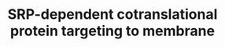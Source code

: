 ---
annotations:
- id: PW:0001587
  parent: regulatory pathway
  type: Pathway Ontology
  value: mRNA nuclear export pathway
authors:
- ReactomeTeam
- Anwesha
- Fehrhart
description: The process for translation of a protein destined for the endoplasmic
  reticulum (ER) branches from the canonical cytoslic translation process at the point
  when a nascent polypeptide containing a hydrophobic signal sequence is exposed on
  the surface of the cytosolic ribosome:mRNA:peptide complex. The signal sequence
  mediates the interaction of this complex with a cytosolic signal recognition particle
  (SRP) to form a complex which in turn docks with an SRP receptor complex on the
  ER membrane. There the ribosome complex is transferred from the SRP complex to a
  translocon complex embedded in the ER membrane and reoriented so that the nascent
  polypeptide protrudes through a pore in the translocon into the ER lumen. Translation,
  which had been halted by SRP binding, now resumes, the signal peptide is cleaved
  from the polypeptide, and elongation proceeds, with the growing polypeptide oriented
  into the ER lumen.  View original pathway at [http://www.reactome.org/PathwayBrowser/#DIAGRAM=1799339
  Reactome].
last-edited: 2021-01-25
organisms:
- Homo sapiens
redirect_from:
- /index.php/Pathway:WP2737
- /instance/WP2737
revision: null
schema-jsonld:
- '@context': https://schema.org/
  '@id': https://wikipathways.github.io/pathways/WP2737.html
  '@type': Dataset
  creator:
    '@type': Organization
    name: WikiPathways
  description: The process for translation of a protein destined for the endoplasmic
    reticulum (ER) branches from the canonical cytoslic translation process at the
    point when a nascent polypeptide containing a hydrophobic signal sequence is exposed
    on the surface of the cytosolic ribosome:mRNA:peptide complex. The signal sequence
    mediates the interaction of this complex with a cytosolic signal recognition particle
    (SRP) to form a complex which in turn docks with an SRP receptor complex on the
    ER membrane. There the ribosome complex is transferred from the SRP complex to
    a translocon complex embedded in the ER membrane and reoriented so that the nascent
    polypeptide protrudes through a pore in the translocon into the ER lumen. Translation,
    which had been halted by SRP binding, now resumes, the signal peptide is cleaved
    from the polypeptide, and elongation proceeds, with the growing polypeptide oriented
    into the ER lumen.  View original pathway at [http://www.reactome.org/PathwayBrowser/#DIAGRAM=1799339
    Reactome].
  keywords:
  - '18S rRNA '
  - '28S rRNA '
  - '5.8S rRNA '
  - '5S rRNA '
  - '7SL RNA (ENST00000410687) '
  - '7SL RNA (ENST00000410707) '
  - 80S ribosome
  - 'DDOST '
  - 'FAU '
  - Particle
  - 'RPL10 '
  - 'RPL10A '
  - 'RPL10L '
  - 'RPL11 '
  - 'RPL12 '
  - 'RPL13 '
  - 'RPL13A '
  - 'RPL14 '
  - 'RPL15 '
  - 'RPL17 '
  - 'RPL18 '
  - 'RPL18A '
  - 'RPL19 '
  - 'RPL21 '
  - 'RPL22 '
  - 'RPL22L1 '
  - 'RPL23 '
  - 'RPL23A '
  - 'RPL24 '
  - 'RPL26 '
  - 'RPL26L1 '
  - 'RPL27 '
  - 'RPL27A '
  - 'RPL28 '
  - 'RPL29 '
  - 'RPL3 '
  - 'RPL30 '
  - 'RPL31 '
  - 'RPL32 '
  - 'RPL34 '
  - 'RPL35 '
  - 'RPL35A '
  - 'RPL36 '
  - 'RPL36A '
  - 'RPL36AL '
  - 'RPL37 '
  - 'RPL37A '
  - 'RPL38 '
  - 'RPL39 '
  - 'RPL39L '
  - 'RPL3L '
  - 'RPL4 '
  - 'RPL40 '
  - 'RPL41 '
  - 'RPL5 '
  - 'RPL6 '
  - 'RPL7 '
  - 'RPL7A '
  - 'RPL8 '
  - 'RPL9 '
  - 'RPLP0 '
  - 'RPLP1 '
  - 'RPLP2 '
  - 'RPN1 '
  - 'RPN2 '
  - 'RPS10 '
  - 'RPS11 '
  - 'RPS12 '
  - 'RPS13 '
  - 'RPS14 '
  - 'RPS15 '
  - 'RPS15A '
  - 'RPS16 '
  - 'RPS17 '
  - 'RPS18 '
  - 'RPS19 '
  - 'RPS2 '
  - 'RPS20 '
  - 'RPS21 '
  - 'RPS23 '
  - 'RPS24 '
  - 'RPS25 '
  - 'RPS26 '
  - 'RPS27 '
  - 'RPS27A(77-156) '
  - 'RPS27L '
  - 'RPS28 '
  - 'RPS29 '
  - 'RPS3 '
  - 'RPS3A '
  - 'RPS4X '
  - 'RPS4Y1 '
  - 'RPS4Y2 '
  - 'RPS5 '
  - 'RPS6 '
  - 'RPS7 '
  - 'RPS8 '
  - 'RPS9 '
  - 'RPSA '
  - 'SEC11A '
  - 'SEC11C '
  - 'SEC61A1 '
  - 'SEC61A2 '
  - 'SEC61B '
  - 'SEC61G '
  - 'SPCS1 '
  - 'SPCS2 '
  - 'SPCS3 '
  - SRP
  - SRP receptor
  - 'SRP14 '
  - 'SRP19 '
  - 'SRP54 '
  - 'SRP68 '
  - 'SRP72 '
  - 'SRP9 '
  - SRP:polypeptide+signal:ribosome
  - 'SRPR '
  - 'SRPRB '
  - 'SSR1 '
  - 'SSR2 '
  - 'SSR3 '
  - 'SSR4 '
  - Signal Peptidase
  - Signal Recognition
  - 'TRAM1 '
  - Translocon:TRAP
  - cleaved
  - 'cleaved nascent polypeptide '
  - mRNA
  - 'mRNA '
  - 'nascent polypeptide with signal sequence '
  - polypeptide+signal:Translocon
  - polypeptide:Translocon
  - receptor:SRP:ribosome:polypeptide+signal
  - ribosome:mRNA:polypeptide+signal
  - signal peptide
  license: CC0
  name: SRP-dependent cotranslational protein targeting to membrane
seo: CreativeWork
title: SRP-dependent cotranslational protein targeting to membrane
wpid: WP2737
---